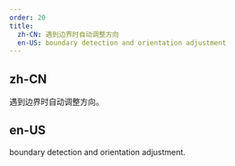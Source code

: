 ```yaml
---
order: 20
title:
  zh-CN: 遇到边界时自动调整方向
  en-US: boundary detection and orientation adjustment 
---
```


## zh-CN

遇到边界时自动调整方向。

## en-US

boundary detection and orientation adjustment.
